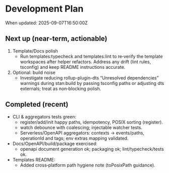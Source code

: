 # Development Plan

When updated: 2025-09-07T16:50:00Z

## Next up (near‑term, actionable)

1. Template/Docs polish
   - Run templates:typecheck and templates:lint to re‑verify the template
     workspaces after helper refactors. Address any drift (lint rules,
     tsconfig) and keep README instructions accurate.
2. Optional: build noise
   - Investigate reducing rollup-plugin-dts “Unresolved dependencies” warnings
     during stan:build by passing tsconfig paths or adjusting dts externals;
     treat as non‑blocking polish.

## Completed (recent)

- CLI & aggregators tests green:
  - register/add/init happy paths, idempotency, POSIX sorting (register).
  - watch debounce with coalescing; injectable watcher tests.
  - Serverless/OpenAPI aggregators: contexts → events/paths, operationId and
    tags; env extras mapping validated.
- Docs/OpenAPI/build/package exercised:
  - openapi document generation ok; packaging ok; lint/typecheck/tests ok.
- Templates README:
  - Added cross‑platform path hygiene note (toPosixPath guidance).

